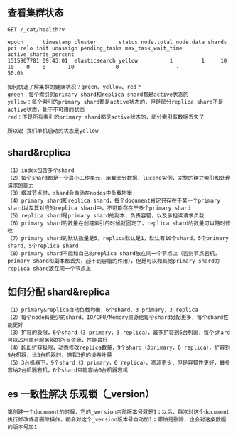 ## 查看集群状态
    GET /_cat/health?v

    epoch      timestamp cluster       status node.total node.data shards pri relo init unassign pending_tasks max_task_wait_time active_shards_percent
    1515807781 09:43:01  elasticsearch yellow          1         1     10  10    0    0       10             0                  -                 50.0%

    如何快速了解集群的健康状况？green、yellow、red？
    green：每个索引的primary shard和replica shard都是active状态的
    yellow：每个索引的primary shard都是active状态的，但是部分replica shard不是active状态，处于不可用的状态
    red：不是所有索引的primary shard都是active状态的，部分索引有数据丢失了

    所以说 我们单机启动的状态是yellow

## shard&replica
    （1）index包含多个shard
    （2）每个shard都是一个最小工作单元，承载部分数据，lucene实例，完整的建立索引和处理请求的能力
    （3）增减节点时，shard会自动在nodes中负载均衡
    （4）primary shard和replica shard，每个document肯定只存在于某一个primary shard以及其对应的replica shard中，不可能存在于多个primary shard
    （5）replica shard是primary shard的副本，负责容错，以及承担读请求负载
    （6）primary shard的数量在创建索引的时候就固定了，replica shard的数量可以随时修改
    （7）primary shard的默认数量是5，replica默认是1，默认有10个shard，5个primary shard，5个replica shard
    （8）primary shard不能和自己的replica shard放在同一个节点上（否则节点宕机，primary shard和副本都丢失，起不到容错的作用），但是可以和其他primary shard的replica shard放在同一个节点上

## 如何分配 shard&replica

    （1）primary&replica自动负载均衡，6个shard，3 primary，3 replica
    （2）每个node有更少的shard，IO/CPU/Memory资源给每个shard分配更多，每个shard性能更好
    （3）扩容的极限，6个shard（3 primary，3 replica），最多扩容到6台机器，每个shard可以占用单台服务器的所有资源，性能最好
    （4）超出扩容极限，动态修改replica数量，9个shard（3primary，6 replica），扩容到9台机器，比3台机器时，拥有3倍的读吞吐量
    （5）3台机器下，9个shard（3 primary，6 replica），资源更少，但是容错性更好，最多容纳2台机器宕机，6个shard只能容纳0台机器宕机

## es 一致性解决 乐观锁（_version）

    第创建一个document的时候，它的_version内部版本号就是1；以后，每次对这个document执行修改或者删除操作，都会对这个_version版本号自动加1；哪怕是删除，也会对这条数据的版本号加1